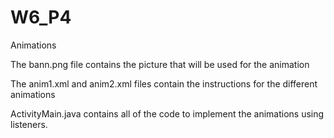 # W6_P4
Animations

The bann.png file contains the picture that will be used for the animation

The anim1.xml and anim2.xml files contain the instructions for the different animations

ActivityMain.java contains all of the code to implement the animations using listeners.
